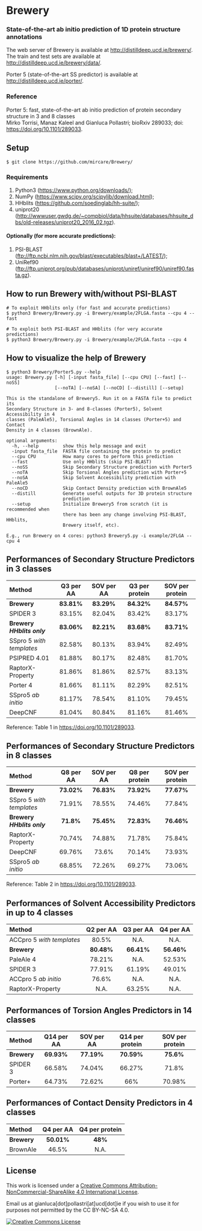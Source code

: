 # Brewery
### State-of-the-art ab initio prediction of 1D protein structure annotations 

The web server of Brewery is available at http://distilldeep.ucd.ie/brewery/.  
The train and test sets are available at http://distilldeep.ucd.ie/brewery/data/.

Porter 5 (state-of-the-art SS predictor) is available at http://distilldeep.ucd.ie/porter/.

### Reference
Porter 5: fast, state-of-the-art ab initio prediction of protein secondary structure in 3 and 8 classes<br>
Mirko Torrisi, Manaz Kaleel and Gianluca Pollastri; bioRxiv 289033; doi: https://doi.org/10.1101/289033.


## Setup
```
$ git clone https://github.com/mircare/Brewery/
```

### Requirements
1. Python3 (https://www.python.org/downloads/);
1. NumPy (https://www.scipy.org/scipylib/download.html);
1. HHblits (https://github.com/soedinglab/hh-suite/);
1. uniprot20 (http://wwwuser.gwdg.de/~compbiol/data/hhsuite/databases/hhsuite_dbs/old-releases/uniprot20_2016_02.tgz).

#### Optionally (for more accurate predictions):
1. PSI-BLAST (ftp://ftp.ncbi.nlm.nih.gov/blast/executables/blast+/LATEST/); 
1. UniRef90 (ftp://ftp.uniprot.org/pub/databases/uniprot/uniref/uniref90/uniref90.fasta.gz).


## How to run Brewery with/without PSI-BLAST
```
# To exploit HHblits only (for fast and accurate predictions)
$ python3 Brewery/Brewery.py -i Brewery/example/2FLGA.fasta --cpu 4 --fast

# To exploit both PSI-BLAST and HHblits (for very accurate predictions)
$ python3 Brewery/Brewery.py -i Brewery/example/2FLGA.fasta --cpu 4
```


## How to visualize the help of Brewery
```
$ python3 Brewery/Porter5.py --help
usage: Brewery.py [-h] [-input fasta_file] [--cpu CPU] [--fast] [--noSS]
                  [--noTA] [--noSA] [--noCD] [--distill] [--setup]

This is the standalone of Brewery5. Run it on a FASTA file to predict its
Secondary Structure in 3- and 8-classes (Porter5), Solvent Accessibility in 4
classes (PaleAle5), Torsional Angles in 14 classes (Porter+5) and Contact
Density in 4 classes (BrownAle).

optional arguments:
  -h, --help         show this help message and exit
  -input fasta_file  FASTA file containing the protein to predict
  --cpu CPU          How many cores to perform this prediction
  --fast             Use only HHblits (skip PSI-BLAST)
  --noSS             Skip Secondary Structure prediction with Porter5
  --noTA             Skip Torsional Angles prediction with Porter+5
  --noSA             Skip Solvent Accessibility prediction with PaleAle5
  --noCD             Skip Contact Density prediction with BrownAle5
  --distill          Generate useful outputs for 3D protein structure
                     prediction
  --setup            Initialize Brewery5 from scratch (it is recommended when
                     there has been any change involving PSI-BLAST, HHblits,
                     Brewery itself, etc).

E.g., run Brewery on 4 cores: python3 Brewery5.py -i example/2FLGA --cpu 4
```


## Performances of Secondary Structure Predictors in 3 classes
| Method | Q3 per AA | SOV per AA | Q3 per protein | SOV per protein |
| :--- | :---: | :---: | :---: | :---: |
| **Brewery** | **83.81%** | **83.29%** | **84.32%** | **84.57%** |
| SPIDER 3 | 83.15% | 82.04% | 83.42% | 83.17% |
| **Brewery *HHblits only*** | **83.06%** | **82.21%** | **83.68%** | **83.71%** |
| SSpro 5 *with templates* | 82.58% | 80.13% | 83.94% | 82.49% |
| PSIPRED 4.01 | 81.88% | 80.17% | 82.48% | 81.70% |
| RaptorX-Property | 81.86% | 81.86% | 82.57% | 83.13% |
| Porter 4 | 81.66% | 81.11% | 82.29% | 82.51% | 
| SSpro5 *ab initio* | 81.17% | 78.54% | 81.10% | 79.45% |
| DeepCNF | 81.04% | 80.84% | 81.16% | 81.46% |

Reference: Table 1 in https://doi.org/10.1101/289033.


## Performances of Secondary Structure Predictors in 8 classes
| Method | Q8 per AA | SOV per AA | Q8 per protein | SOV per protein |
| :--- | :---: | :---: | :---: | :---: |
| **Brewery** | **73.02%** | **76.83%** | **73.92%** | **77.67%** |
| SSpro 5 *with templates* | 71.91% | 78.55% | 74.46% | 77.84% |
| **Brewery *HHblits only*** | **71.8%** | **75.45%** | **72.83%** | **76.46%** |
| RaptorX-Property | 70.74% | 74.88% | 71.78% | 75.84% |
| DeepCNF | 69.76% | 73.6% | 70.14% | 73.93% |
| SSpro5 *ab initio* | 68.85% | 72.26% | 69.27% | 73.06% |

Reference: Table 2 in https://doi.org/10.1101/289033.


## Performances of Solvent Accessibility Predictors in up to 4 classes
| Method | Q2 per AA | Q3 per AA | Q4 per AA |
| :--- | :---: | :---: | :---: |
| ACCpro 5 *with templates* | 80.5% | N.A. | N.A. |
| **Brewery** | **80.48%** | **66.41%** | **56.46%** |
| PaleAle 4 | 78.21% | N.A. | 52.53% |
| SPIDER 3 | 77.91% | 61.19% | 49.01% |
| ACCpro 5 *ab initio* | 76.6% | N.A. | N.A. |
| RaptorX-Property | N.A. | 63.25% | N.A. |


## Performances of Torsion Angles Predictors in 14 classes
| Method | Q14 per AA | SOV per AA | Q14 per protein | SOV per protein |
| :--- | :---: | :---: | :---: | :---: |
| **Brewery** | **69.93%** | **77.19%** | **70.59%** | **75.6%** |
| SPIDER 3 | 66.58% | 74.04% | 66.27% | 71.8% |
| Porter+ | 64.73% | 72.62% | 66% | 70.98% |


## Performances of Contact Density Predictors in 4 classes
| Method | Q4 per AA | Q4 per protein |
| :--- | :---: | :---: |
| **Brewery** | **50.01%** | **48%** |
| BrownAle | 46.5% | N.A. |


## License
This work is licensed under a <a rel="license" href="http://creativecommons.org/licenses/by-nc-sa/4.0/">Creative Commons Attribution-NonCommercial-ShareAlike 4.0 International License</a>.

Email us at gianluca[dot]pollastri[at]ucd[dot]ie if you wish to use it for purposes not permitted by the CC BY-NC-SA 4.0.

<a rel="license" href="http://creativecommons.org/licenses/by-nc-sa/4.0/"><img alt="Creative Commons License" style="border-width:0" src="https://i.creativecommons.org/l/by-nc-sa/4.0/88x31.png" /></a>
